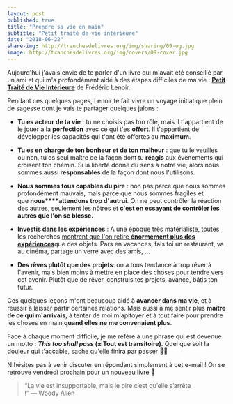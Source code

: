 ```yaml
---
layout: post
published: true
title: "Prendre sa vie en main"
subtitle: "Petit traité de vie intérieure"
date: "2018-06-22"
share-img: http://tranchesdelivres.org/img/sharing/09-og.jpg
image: http://tranchesdelivres.org/img/covers/09-cover.jpg
---
```


Aujourd'hui j'avais envie de te parler d'un livre qui m'avait été conseillé par un ami et qui m'a profondément aidé à des étapes difficiles de ma vie : [**Petit Traité de Vie Intérieure**](https://amzn.to/2JxyJUD) de Frédéric Lenoir.

Pendant ces quelques pages, Lenoir te fait vivre un voyage initiatique plein de sagesse dont je vais te partager quelques jalons :

- **Tu es acteur de ta vie** : tu ne choisis pas ton rôle, mais il t'appartient de le jouer à la **perfection** avec ce qui t'es **offert**. Il t'appartient de développer les capacités qui t'ont été offertes au **maximum**.  

- **Tu es en charge de ton bonheur et de ton malheur** : que tu le veuilles ou non, tu es seul maître de la façon dont tu **réagis** aux évènements qui croisent ton chemin. Si la liberté donne du sens à notre vie, alors nous sommes aussi **responsables** de la façon dont nous l'utilisons.  
  
- **Nous sommes tous capables du pire** : non pas parce que nous sommes profondément mauvais, mais parce que nous sommes fragiles et que **nous****attendons trop d'autrui**. On ne peut contrôler la réaction des autres, seulement les nôtres et **c'est en essayant de contrôler les autres que l'on se blesse.**  

- **Investis dans les expériences** : A une époque très matérialiste, toutes les recherches [montrent que l'on retire **énormément plus des expériences**](https://www.forbes.com/sites/ilyapozin/2016/03/03/the-secret-to-happiness-spend-money-on-experiences-not-things/#bc30c9e39a63)que des objets. Pars en vacances, fais toi un restaurant, va au cinéma, partage un verre avec des amis, ...   

- **Des rêves plutôt que des projets**: on a tous tendance à trop rêver à l'avenir, mais bien moins à mettre en place des choses pour tendre vers cet avenir. Plutôt que de rêver, construis tes projets, avance, bâtis ton futur.

Ces quelques leçons m'ont beaucoup aidé à **avancer dans ma vie**, et à réussir à laisser partir certaines relations. Mais aussi à me sentir plus **maître de ce qui m'arrivais**, à tenter de moi m'apitoyer et à tout faire pour prendre les choses en main **quand elles ne me convenaient plus**.

Face à chaque moment difficile, je me réfère à une phrase qui est devenue un motto : **_This too shall pass_ (± Tout est transitoire)**. Quel que soit la douleur qui t'accable, sache qu'elle finira par passer 🙏🏻

N'hésites pas à venir discuter en répondant simplement à cet e-mail ! On se retrouve vendredi prochain pour un nouveau livre 💌

>“La vie est insupportable, mais le pire c’est qu’elle s’arrête !”&nbsp;—&nbsp;Woody Allen
